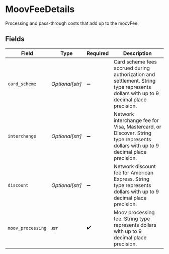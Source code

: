 # MoovFeeDetails

Processing and pass-through costs that add up to the moovFee.


## Fields

| Field                                                                                                                              | Type                                                                                                                               | Required                                                                                                                           | Description                                                                                                                        |
| ---------------------------------------------------------------------------------------------------------------------------------- | ---------------------------------------------------------------------------------------------------------------------------------- | ---------------------------------------------------------------------------------------------------------------------------------- | ---------------------------------------------------------------------------------------------------------------------------------- |
| `card_scheme`                                                                                                                      | *Optional[str]*                                                                                                                    | :heavy_minus_sign:                                                                                                                 | Card scheme fees accrued during authorization and settlement. String type represents dollars with up to 9 decimal place precision. |
| `interchange`                                                                                                                      | *Optional[str]*                                                                                                                    | :heavy_minus_sign:                                                                                                                 | Network interchange fee for Visa, Mastercard, or Discover. String type represents dollars with up to 9 decimal place precision.    |
| `discount`                                                                                                                         | *Optional[str]*                                                                                                                    | :heavy_minus_sign:                                                                                                                 | Network discount fee for American Express. String type represents dollars with up to 9 decimal place precision.                    |
| `moov_processing`                                                                                                                  | *str*                                                                                                                              | :heavy_check_mark:                                                                                                                 | Moov processing fee. String type represents dollars with up to 9 decimal place precision.                                          |